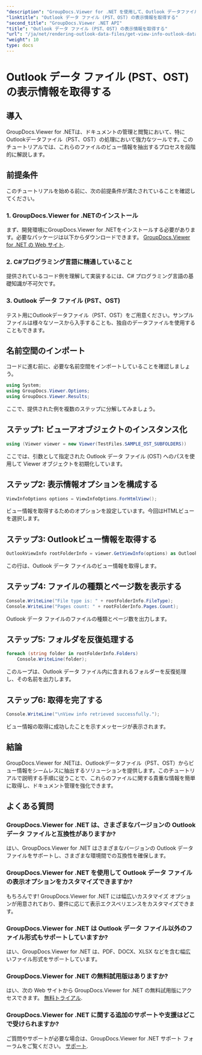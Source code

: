 ```yaml
---
"description": "GroupDocs.Viewer for .NET を使用して、Outlook データファイル（PST、OST）からビュー情報を抽出する方法を学びましょう。ドキュメント管理機能を簡単に強化できます。"
"linktitle": "Outlook データ ファイル (PST、OST) の表示情報を取得する"
"second_title": "GroupDocs.Viewer .NET API"
"title": "Outlook データ ファイル (PST、OST) の表示情報を取得する"
"url": "/ja/net/rendering-outlook-data-files/get-view-info-outlook-data-file/"
"weight": 10
type: docs
---
```

# Outlook データ ファイル (PST、OST) の表示情報を取得する

## 導入
GroupDocs.Viewer for .NETは、ドキュメントの管理と閲覧において、特にOutlookデータファイル（PST、OST）の処理において強力なツールです。このチュートリアルでは、これらのファイルのビュー情報を抽出するプロセスを段階的に解説します。
## 前提条件
このチュートリアルを始める前に、次の前提条件が満たされていることを確認してください。
### 1. GroupDocs.Viewer for .NETのインストール
まず、開発環境にGroupDocs.Viewer for .NETをインストールする必要があります。必要なパッケージは以下からダウンロードできます。 [GroupDocs.Viewer for .NET の Web サイト](https://releases。groupdocs.com/viewer/net/).
### 2. C#プログラミング言語に精通していること
提供されているコード例を理解して実装するには、C# プログラミング言語の基礎知識が不可欠です。
### 3. Outlook データ ファイル (PST、OST)
テスト用にOutlookデータファイル（PST、OST）をご用意ください。サンプルファイルは様々なソースから入手することも、独自のデータファイルを使用することもできます。

## 名前空間のインポート
コードに進む前に、必要な名前空間をインポートしていることを確認しましょう。
```csharp
using System;
using GroupDocs.Viewer.Options;
using GroupDocs.Viewer.Results;
```

ここで、提供された例を複数のステップに分解してみましょう。
## ステップ1: ビューアオブジェクトのインスタンス化
```csharp
using (Viewer viewer = new Viewer(TestFiles.SAMPLE_OST_SUBFOLDERS))
```
ここでは、引数として指定された Outlook データ ファイル (OST) へのパスを使用して Viewer オブジェクトを初期化しています。
## ステップ2: 表示情報オプションを構成する
```csharp
ViewInfoOptions options = ViewInfoOptions.ForHtmlView();
```
ビュー情報を取得するためのオプションを設定しています。今回はHTMLビューを選択します。
## ステップ3: Outlookビュー情報を取得する
```csharp
OutlookViewInfo rootFolderInfo = viewer.GetViewInfo(options) as OutlookViewInfo;
```
この行は、Outlook データ ファイルのビュー情報を取得します。
## ステップ4: ファイルの種類とページ数を表示する
```csharp
Console.WriteLine("File type is: " + rootFolderInfo.FileType);
Console.WriteLine("Pages count: " + rootFolderInfo.Pages.Count);
```
Outlook データ ファイルのファイルの種類とページ数を出力します。
## ステップ5: フォルダを反復処理する
```csharp
foreach (string folder in rootFolderInfo.Folders)
    Console.WriteLine(folder);
```
このループは、Outlook データ ファイル内に含まれるフォルダーを反復処理し、その名前を出力します。
## ステップ6: 取得を完了する
```csharp
Console.WriteLine("\nView info retrieved successfully.");
```
ビュー情報の取得に成功したことを示すメッセージが表示されます。

## 結論
GroupDocs.Viewer for .NETは、Outlookデータファイル（PST、OST）からビュー情報をシームレスに抽出するソリューションを提供します。このチュートリアルで説明する手順に従うことで、これらのファイルに関する貴重な情報を簡単に取得し、ドキュメント管理を強化できます。
## よくある質問
### GroupDocs.Viewer for .NET は、さまざまなバージョンの Outlook データ ファイルと互換性がありますか?
はい、GroupDocs.Viewer for .NET はさまざまなバージョンの Outlook データ ファイルをサポートし、さまざまな環境間での互換性を確保します。
### GroupDocs.Viewer for .NET を使用して Outlook データ ファイルの表示オプションをカスタマイズできますか?
もちろんです! GroupDocs.Viewer for .NET には幅広いカスタマイズ オプションが用意されており、要件に応じて表示エクスペリエンスをカスタマイズできます。
### GroupDocs.Viewer for .NET は Outlook データ ファイル以外のファイル形式もサポートしていますか?
はい、GroupDocs.Viewer for .NET は、PDF、DOCX、XLSX などを含む幅広いファイル形式をサポートしています。
### GroupDocs.Viewer for .NET の無料試用版はありますか?
はい、次の Web サイトから GroupDocs.Viewer for .NET の無料試用版にアクセスできます。 [無料トライアル](https://releases。groupdocs.com/).
### GroupDocs.Viewer for .NET に関する追加のサポートや支援はどこで受けられますか?
ご質問やサポートが必要な場合は、GroupDocs.Viewer for .NET サポート フォーラムをご覧ください。 [サポート](https://forum。groupdocs.com/c/viewer/9).